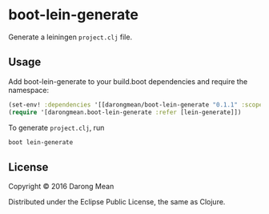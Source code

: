 # boot-lein-generate

Generate a leiningen `project.clj` file.

## Usage

Add boot-lein-generate to your build.boot dependencies and require the namespace:

```clojure
(set-env! :dependencies '[[darongmean/boot-lein-generate "0.1.1" :scope "test"]])
(require '[darongmean.boot-lein-generate :refer [lein-generate]])
```

To generate `project.clj`, run
```bash
boot lein-generate
```

## License

Copyright © 2016 Darong Mean

Distributed under the Eclipse Public License, the same as Clojure.